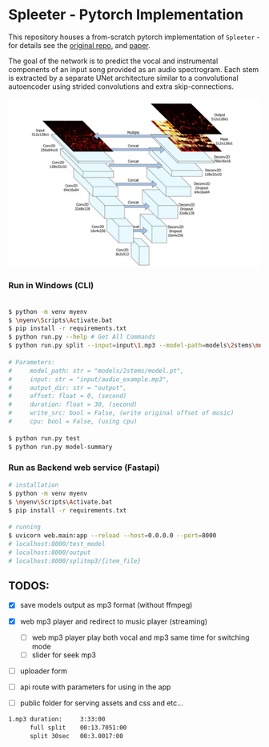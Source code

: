 # Spleeter  - Pytorch Implementation

This repository houses a from-scratch pytorch implementation of `Spleeter` - for details see the [original repo](https://github.com/deezer/spleeter), and [paper](https://archives.ismir.net/ismir2019/latebreaking/000036.pdf).

The goal of the network is to predict the vocal and instrumental components of an input song provided as an audio spectrogram. Each stem is extracted by a separate UNet architecture similar to a convolutional autoencoder using strided convolutions and extra skip-connections.

![architecture](docs/architecture.jpg)

### Run in Windows (CLI)
```sh

$ python -m venv myenv
$ \myenv\Scripts\Activate.bat
$ pip install -r requirements.txt
$ python run.py --help # Get All Commands
$ python run.py split --input=input\1.mp3 --model-path=models\2stems\model.pt --output-dir=output --offset=8 --duration=80 --write-src

# Parameters:
#     model_path: str = "models/2stems/model.pt",
#     input: str = "input/audio_example.mp3",
#     output_dir: str = "output",
#     offset: float = 0, (second)
#     duration: float = 30, (second)
#     write_src: bool = False, (write original offset of music)
#     cpu: bool = False, (using cpu)

$ python run.py test
$ python run.py model-summary
```

### Run as Backend web service (Fastapi)
```sh
# installation
$ python -m venv myenv
$ \myenv\Scripts\Activate.bat
$ pip install -r requirements.txt

# running
$ uvicorn web.main:app --reload --host=0.0.0.0 --port=8000
# localhost:8000/test_model
# localhost:8000/output
# localhost:8000/splitmp3/{item_file}
```

## TODOS:
- [X] save models output as mp3 format (without ffmpeg)
- [X] web mp3 player and redirect to music player (streaming)
    - [ ] web mp3 player play both vocal and mp3 same time for switching mode
    - [ ] slider for seek mp3
- [ ] uploader form
- [ ] api route with parameters for using in the app
- [ ] public folder for serving assets and css and etc...


```txt
1.mp3 duration:     3:33:00
      full split    00:13.7051:00
      split 30sec   00:3.0017:00
```